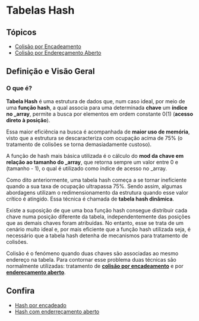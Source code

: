 # Tabelas Hash

## Tópicos

* [Colisão por Encadeamento](../src/hash/linked)
* [Colisão por Endereçamento Aberto](../src/hash/open_address)

## Definição e Visão Geral

### O que é?

**Tabela Hash** é uma estrutura de dados que, num caso ideal, por meio de uma **função hash**, a qual associa para uma
determinada **chave** um **índice no _array**, permite a busca por elementos em ordem constante $0(1)$ (**acesso direto à
posição**).

Essa maior eficiência na busca é acompanhada de **maior uso de memória**, visto que a estrutura se descaracteriza com
ocupação acima de 75% (o tratamento de colisões se torna demasiadamente custoso).

A função de hash mais básica utilizada é o cálculo do **mod da chave em relação ao tamanho do _array**, que retorna
sempre um valor entre 0 e (tamanho - 1), o qual é utilizado como índice de acesso no _array.

Como dito anteriormente, uma tabela hash começa a se tornar ineficiente quando a sua taxa de ocupação ultrapassa 75%. Sendo
assim, algumas abordagens utilizam o redimensionamento da estrutura quando esse valor crítico é atingido. Essa técnica é
chamada de **tabela hash dinâmica**.

Existe a suposição de que uma boa função hash consegue distribuir cada chave numa posição diferente da tabela,
independentemente das posições que as demais chaves foram atribuídas. No entanto, esse se trata de um cenário muito
ideal e, por mais eficiente que a função hash utilizada seja, é necessário que a tabela hash detenha de mecanismos para
tratamento de colisões.

Colisão é o fenómeno quando duas chaves são associadas ao mesmo endereço na tabela. Para contornar esse problema duas
técnicas são normalmente utilizadas: tratamento de **[colisão por encadeamento](../src/hash/linked)** e por 
**[endereçamento aberto](../src/hash/open_address)**.

[//]: # (### Aplicações)

## Confira

- [Hash por encadeado](./Hash%20Encadeado.md)
- [Hash com enderreçamento aberto](./Hash%20com%20Endereco%20Aberto.md)